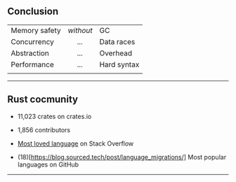## Conclusion

| | | |
| --- | :---: | --- |
| Memory safety | _without_ | GC |
| Concurrency | _..._ | Data races |
| Abstraction | _..._ | Overhead |
| Performance | _..._ | Hard syntax |
| | | |
<!-- .element: class="no-border" -->

---

## Rust cocmunity

* 11,023 crates on crates.io 

* 1,856 contributors

* [Most loved language](https://insights.stackoverflow.com/survey/2017#most-loved-dreaded-and-wanted) on Stack Overflow

* (18)[https://blog.sourced.tech/post/language_migrations/] Most popular languages on GitHub 

---

<!-- .slide: data-background="/assets/img/love_me.gif" -->